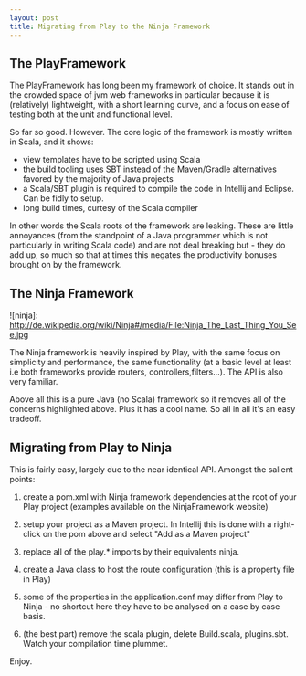 ```yaml
---
layout: post
title: Migrating from Play to the Ninja Framework
---
```


The PlayFramework
-----------------

The PlayFramework has long been my framework of choice. It stands out in the crowded space of jvm web frameworks in particular because it is (relatively) lightweight, with a short learning curve, and a focus on ease of testing both at the unit and functional level.

So far so good. However. The core logic of the framework is mostly written in Scala, and it shows:

- view templates have to be scripted using Scala
- the build tooling uses SBT instead of the Maven/Gradle alternatives favored by the majority of Java projects
- a Scala/SBT plugin is required to compile the code in Intellij and Eclipse. Can be fidly to setup.
- long build times, curtesy of the Scala compiler

In other words the Scala roots of the framework are leaking. These are little annoyances (from the standpoint of a Java programmer which is not particularly in writing Scala code) and are not deal breaking but - they do add up, so much so that at times this negates the productivity bonuses brought on by the framework.


The Ninja Framework
-------------------


![ninja]: http://de.wikipedia.org/wiki/Ninja#/media/File:Ninja_The_Last_Thing_You_See.jpg

The Ninja framework is heavily inspired by Play, with the same focus on simplicity and performance, the same functionality (at a basic level at least i.e both frameworks provide routers, controllers,filters...). The API is also very familiar. 

Above all this is a pure Java (no Scala) framework so it removes all of the concerns highlighted above. Plus it has a cool name. So all in all  it's an easy tradeoff.


Migrating from Play to Ninja 
----------------------------

This is fairly easy, largely due to the near identical API. Amongst the salient points:

1. create a pom.xml with Ninja framework dependencies at the root of your Play project (examples available on the NinjaFramework website)

2. setup your project as a Maven project. In Intellij this is done with a right-click on the pom above and select "Add as a Maven project"

3. replace all of the play.* imports by their equivalents ninja.

4. create a Java class to host the route configuration (this is a property file in Play)

5. some of the properties in the application.conf may differ from Play to Ninja - no shortcut here they have to be analysed on a case by case basis.

6. (the best part) remove the scala plugin, delete Build.scala, plugins.sbt. Watch your compilation time plummet.

Enjoy.

